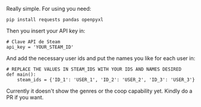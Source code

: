Really simple. For using you need:

    pip install requests pandas openpyxl


Then you insert your API key in:

    # Clave API de Steam
    api_key = 'YOUR_STEAM_ID'


And add the necessary user ids and put the names you like for each user in:

    # REPLACE THE VALUES IN STEAM_IDS WITH YOUR IDS AND NAMES DESIRED
    def main():
        steam_ids = {'ID_1': 'USER_1', 'ID_2': 'USER_2', 'ID_3': 'USER_3'}

Currently it doesn't show the genres or the coop capability yet. Kindly do a PR if you want.

